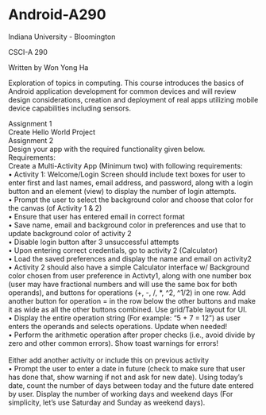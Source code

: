 # Android-A290<br />

Indiana University - Bloomington<br />

CSCI-A 290<br />

Written by Won Yong Ha<br />

Exploration of topics in computing. This course introduces the basics of Android application development for common devices and will review design considerations, creation and deployment of real apps utilizing mobile device capabilities including sensors.<br />

Assignment 1<br />
  Create Hello World Project<br />
Assignment 2<br />
  Design your app with the required functionality given below.<br />
  Requirements:<br />
    Create a Multi-Activity App (Minimum two) with following requirements:<br />
      • Activity 1: Welcome/Login Screen should include text boxes for user to enter first and last names, email address, and password, along with a login button and an element (view) to display the number of login attempts.<br />
      • Prompt the user to select the background color and choose that color for the canvas (of Activity 1 & 2)<br />
      • Ensure that user has entered email in correct format<br />
      • Save name, email and background color in preferences and use that to update background color of activity 2<br />
      • Disable login button after 3 unsuccessful attempts<br />
      • Upon entering correct credentials, go to activity 2 (Calculator)<br />
      • Load the saved preferences and display the name and email on activity2<br />
      • Activity 2 should also have a simple Calculator interface w/ Background color chosen from user preference in Activty1, along with one number box (user may have fractional numbers and will use the same box for both operands), and buttons for operations (+, -, /, *, ^2, ^1/2) in one row. Add another button for operation = in the row below the other buttons and make it as wide as all the other buttons combined. Use grid/Table layout for UI.<br />
      • Display the entire operation string (For example: “5 + 7 = 12”) as user enters the operands and selects operations. Update when needed!<br />
      • Perform the arithmetic operation after proper checks (i.e., avoid divide by zero and other common errors). Show toast warnings for errors!<br /><br />
    Either add another activity or include this on previous activity<br />
      • Prompt the user to enter a date in future (check to make sure that user has done that, show warning if not and ask for new date). Using today’s date, count the number of days between today and the future date entered by user. Display the number of working days and weekend days (For simplicity, let’s use Saturday and Sunday as
weekend days).
